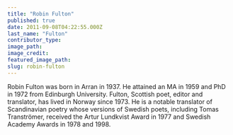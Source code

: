 ```yaml
---
title: "Robin Fulton"
published: true
date: 2011-09-08T04:22:55.000Z
last_name: "Fulton"
contributor_type:
image_path:
image_credit:
featured_image_path:
slug: robin-fulton
---
```


Robin Fulton was born in Arran in 1937. He attained an MA in 1959 and PhD in 1972 from Edinburgh University. Fulton, Scottish poet, editor and translator, has lived in Norway since 1973. He is a notable translator of Scandinavian poetry whose versions of Swedish poets, including Tomas Tranströmer, received the Artur Lundkvist Award in 1977 and Swedish Academy Awards in 1978 and 1998.


